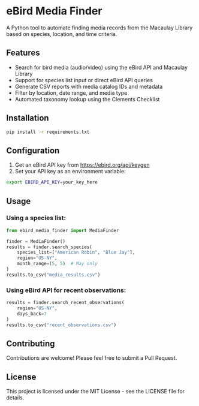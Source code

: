 # eBird Media Finder

A Python tool to automate finding media records from the Macaulay Library based on species, location, and time criteria.

## Features

- Search for bird media (audio/video) using the eBird API and Macaulay Library
- Support for species list input or direct eBird API queries
- Generate CSV reports with media catalog IDs and metadata
- Filter by location, date range, and media type
- Automated taxonomy lookup using the Clements Checklist

## Installation

```bash
pip install -r requirements.txt
```

## Configuration

1. Get an eBird API key from https://ebird.org/api/keygen
2. Set your API key as an environment variable:
```bash
export EBIRD_API_KEY=your_key_here
```

## Usage

### Using a species list:
```python
from ebird_media_finder import MediaFinder

finder = MediaFinder()
results = finder.search_species(
    species_list=["American Robin", "Blue Jay"],
    region="US-NY",
    month_range=(5, 5)  # May only
)
results.to_csv("media_results.csv")
```

### Using eBird API for recent observations:
```python
results = finder.search_recent_observations(
    region="US-NY",
    days_back=7
)
results.to_csv("recent_observations.csv")
```

## Contributing

Contributions are welcome! Please feel free to submit a Pull Request.

## License

This project is licensed under the MIT License - see the LICENSE file for details.

